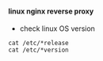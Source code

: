 #### linux nginx reverse proxy
* check linux OS version
```
cat /etc/*release
cat /etc/*version

```
